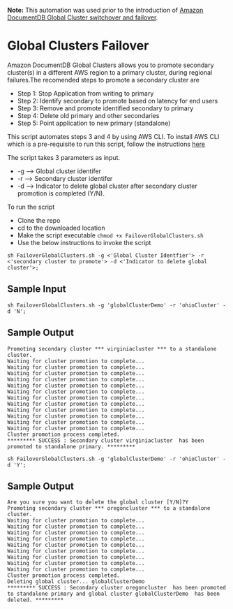 **Note:** This automation was used prior to the introduction of [Amazon DocumentDB Global Cluster switchover and failover](https://docs.aws.amazon.com/documentdb/latest/developerguide/global-clusters-disaster-recovery.html). 

# Global Clusters Failover

Amazon DocumentDB Global Clusters allows you to promote secondary cluster(s) in a different AWS region to a primary cluster, during regional failures.The recomended steps to promote a secondary cluster are 

- Step 1: Stop Application from writing to primary
- Step 2: Identify secondary to promote based on latency for end users 
- Step 3: Remove and promote identified secondary to primary 
- Step 4: Delete old primary and other secondaries
- Step 5: Point application to new primary (standalone)

This script automates steps 3 and 4 by using AWS CLI. To install AWS CLI which is a pre-requisite to run this script, follow the instructions [here](https://docs.aws.amazon.com/cli/latest/userguide/install-cliv2.html)

The script takes 3 parameters as input. 

- -g --> Global cluster identifer
- -r --> Secondary cluster identifer
- -d --> Indicator to delete global cluster after secondary cluster promotion is completed (Y/N). 


To run the script

- Clone the repo
- cd to the downloaded location
- Make the script executable ```chmod +x FailoverGlobalClusters.sh ```
- Use the below instructions to invoke the script
```
sh FailoverGlobalClusters.sh -g <'Global Cluster Identfier'> -r <'secondary cluster to promote'> -d <'Indicator to delete global cluster'>;

```

## Sample Input
```
sh FailoverGlobalClusters.sh -g 'globalClusterDemo' -r 'ohioCluster' -d 'N';
```

## Sample Output

```
Promoting secondary cluster *** virginiacluster *** to a standalone cluster.
Waiting for cluster promotion to complete...
Waiting for cluster promotion to complete...
Waiting for cluster promotion to complete...
Waiting for cluster promotion to complete...
Waiting for cluster promotion to complete...
Waiting for cluster promotion to complete...
Waiting for cluster promotion to complete...
Waiting for cluster promotion to complete...
Waiting for cluster promotion to complete...
Waiting for cluster promotion to complete...
Waiting for cluster promotion to complete...
Waiting for cluster promotion to complete...
Cluster promotion process completed.
********* SUCCESS : Secondary cluster virginiacluster  has been promoted to standalone primary. *********
``` 
```
sh FailoverGlobalClusters.sh -g 'globalClusterDemo' -r 'ohioCluster' -d 'Y';  

```
## Sample Output

```
Are you sure you want to delete the global cluster [Y/N]?Y
Promoting secondary cluster *** oregoncluster *** to a standalone cluster.
Waiting for cluster promotion to complete...
Waiting for cluster promotion to complete...
Waiting for cluster promotion to complete...
Waiting for cluster promotion to complete...
Waiting for cluster promotion to complete...
Waiting for cluster promotion to complete...
Waiting for cluster promotion to complete...
Waiting for cluster promotion to complete...
Waiting for cluster promotion to complete...
Cluster promotion process completed.
Deleting global cluster... globalClusterDemo
********* SUCCESS : Secondary cluster oregoncluster  has been promoted to standalone primary and global cluster globalClusterDemo  has been deleted. *********
```
